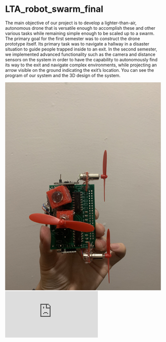 # LTA_robot_swarm_final

The main objective of our project is to develop a lighter-than-air, autonomous drone that is versatile enough to accomplish these and other various tasks while remaining simple enough to be scaled up to a swarm. The primary goal for the first semester was to construct the drone prototype itself. Its primary task was to navigate a hallway in a disaster situation to guide people trapped inside to an exit. In the second semester, we implemented advanced functionality such as the camera and distance sensors on the system in order to have the capability to autonomously find its way to the exit and navigate complex environments, while projecting an arrow visible on the ground indicating the exit’s location. You can see the program of our system and the 3D design of the system. 


![Image of bottom view of the final system ](https://github.com/junghsien1024/LTA_robot_swarm_final/blob/master/IMG_3572.JPG)
![Image of the final system ](https://github.com/junghsien1024/LTA_robot_swarm_final/blob/master/finalsystem.pdf)
